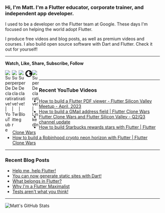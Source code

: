 ### Hi, I'm Matt. I'm a Flutter educator, corporate trainer, and independent app developer.

I used to be a developer on the Flutter team at Google. These days I'm focused on helping the world adopt Flutter.

I produce free videos and blog posts, as well as premium videos and courses. I also build open source software with Dart and Flutter. Check it out for yourself!

---

**Watch, Like, Share, Subscribe, Follow**

[<img align="left" alt="Super Declarative! | YouTube" width="22px" src="https://cdn.jsdelivr.net/npm/simple-icons@v3/icons/youtube.svg" />][youtube]
[<img align="left" alt="Super Declarative! | Twitter" width="22px" src="https://cdn.jsdelivr.net/npm/simple-icons@v3/icons/twitter.svg" />][twitter]
[<img align="left" alt="Super Declarative! | Blog" width="22px" src="https://cdn.jsdelivr.net/npm/simple-icons@v3/icons/medium.svg" />][blog]
[<img align="left" alt="Super Declarative! | Website" width="22px" src="https://raw.githubusercontent.com/iconic/open-iconic/master/svg/globe.svg" />][website]
[<img align="left" alt="Super Declarative! | LinkedIn" width="22px" src="https://cdn.jsdelivr.net/npm/simple-icons@v3/icons/linkedin.svg" />][linkedin]
<br>

---

### Recent YouTube Videos
<!-- YOUTUBE:START -->
- [How to build a Flutter PDF viewer - Flutter Silicon Valley Meetup - April, 2023](https://www.youtube.com/watch?v=M6sbOpf1eFo)
- [How to build a GMail address field | Flutter Clone Wars](https://www.youtube.com/watch?v=_X9WOy5F1Lo)
- [Flutter Clone Wars and Flutter Silicon Valley - Q2/Q3 channel update](https://www.youtube.com/watch?v=M-0Nzy5BRTU)
- [How to build Starbucks rewards stars with Flutter | Flutter Clone Wars](https://www.youtube.com/watch?v=Cdysnf1Lh_I)
- [How to build a Robinhood crypto neon horizon with Flutter | Flutter Clone Wars](https://www.youtube.com/watch?v=cSi0OJJglqw)
<!-- YOUTUBE:END -->

---

### Recent Blog Posts
<!-- BLOG-POST-LIST:START -->
- [Help me, help Flutter!](https://blog.flutterbountyhunters.com/help-me-help-flutter/)
- [You can now generate static sites with Dart!](https://blog.flutterbountyhunters.com/you-can-now-generate-static-sites-with-dart/)
- [What belongs in Flutter?](https://blog.flutterbountyhunters.com/what-belongs-in-flutter/)
- [Why I&#39;m a Flutter Maximalist](https://blog.flutterbountyhunters.com/why-im-a-flutter-maximalist/)
- [Tests aren&#39;t what you think!](https://blog.flutterbountyhunters.com/tests-arent-what-you-think/)
<!-- BLOG-POST-LIST:END -->

---

<img align="left" alt="Matt's GitHub Stats" src="https://github-readme-stats.vercel.app/api?username=matthew-carroll&show_icons=true&hide_border=true">

[website]: https://superdeclarative.com
[youtube]: https://youtube.com/superdeclarative
[twitter]: https://twitter.com/suprdeclarative
[blog]: http://blog.superdeclarative.com
[linkedin]: https://www.linkedin.com/company/37550132